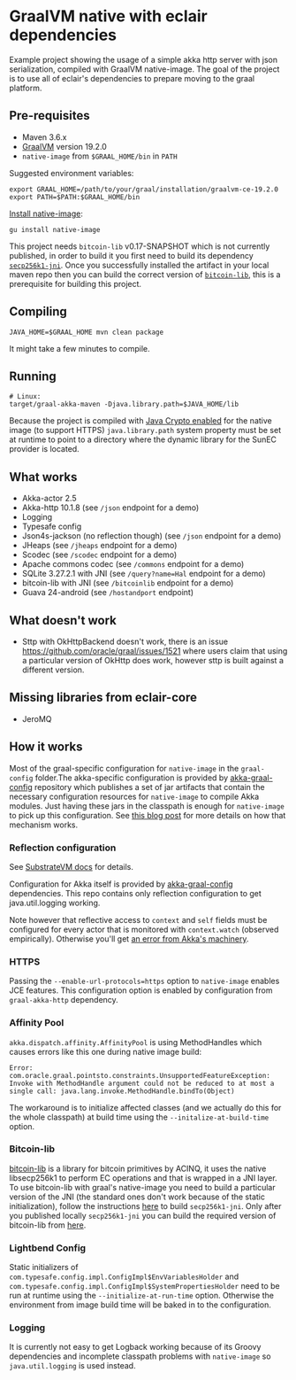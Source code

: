 # GraalVM native with eclair dependencies

Example project showing the usage of a simple akka http server with json serialization, compiled with GraalVM native-image.
The goal of the project is to use all of eclair's dependencies to prepare moving to the graal platform.

## Pre-requisites
  * Maven 3.6.x
  * [GraalVM](https://github.com/oracle/graal/releases) version 19.2.0
  * `native-image` from `$GRAAL_HOME/bin` in `PATH`
  
Suggested environment variables:

    export GRAAL_HOME=/path/to/your/graal/installation/graalvm-ce-19.2.0
    export PATH=$PATH:$GRAAL_HOME/bin
    
[Install native-image](https://www.graalvm.org/docs/reference-manual/aot-compilation/#install-native-image):

    gu install native-image
  
This project needs `bitcoin-lib` v0.17-SNAPSHOT which is not currently published, in order to build it you first 
need to build its dependency [`secp256k1-jni`](https://github.com/araspitzu/secp256k1/tree/jni_non_static_init/src/java). 
Once you successfully installed the artifact in your local maven repo then you can build the correct
version of [`bitcoin-lib`](https://github.com/araspitzu/bitcoin-lib/tree/new_jni), this is a prerequisite for building this 
project.
  
## Compiling
    
    JAVA_HOME=$GRAAL_HOME mvn clean package
    
It might take a few minutes to compile.
   
## Running
        
    # Linux:
    target/graal-akka-maven -Djava.library.path=$JAVA_HOME/lib

Because the project is compiled with
[Java Crypto enabled](https://github.com/oracle/graal/blob/master/substratevm/JCA-SECURITY-SERVICES.md)
for the native image (to support HTTPS) `java.library.path` system property must be set at runtime
to point to a directory where the dynamic library for the SunEC provider is located.

## What works
- Akka-actor 2.5
- Akka-http 10.1.8 (see `/json` endpoint for a demo)
- Logging
- Typesafe config
- Json4s-jackson (no reflection though) (see `/json` endpoint for a demo)
- JHeaps (see `/jheaps` endpoint for a demo)
- Scodec (see `/scodec` endpoint for a demo)
- Apache commons codec (see `/commons` endpoint for a demo)
- SQLite 3.27.2.1 with JNI (see `/query?name=Hal` endpoint for a demo)
- bitcoin-lib with JNI (see `/bitcoinlib` endpoint for a demo)
- Guava 24-android (see `/hostandport` endpoint)

## What doesn't work
- Sttp with OkHttpBackend doesn't work, there is an issue https://github.com/oracle/graal/issues/1521
  where users claim that using a particular version of OkHttp does work, however sttp is built against a different version.
    
## Missing libraries from eclair-core
- JeroMQ

## How it works
Most of the graal-specific configuration for `native-image` in the `graal-config` folder.The akka-specific configuration 
is provided by [akka-graal-config](https://github.com/vmencik/akka-graal-config) repository which publishes a set of 
jar artifacts that contain the necessary configuration resources for `native-image` to compile Akka modules. 
Just having these jars in the classpath is enough for `native-image` to pick up this configuration.
See [this blog post](https://medium.com/graalvm/simplifying-native-image-generation-with-maven-plugin-and-embeddable-configuration-d5b283b92f57)
for more details on how that mechanism works.

### Reflection configuration
See [SubstrateVM docs](https://github.com/oracle/graal/blob/master/substratevm/REFLECTION.md)
for details.

Configuration for Akka itself is provided by [akka-graal-config](https://github.com/vmencik/akka-graal-config)
dependencies. This repo contains only reflection configuration to get java.util.logging working.

Note however that reflective access to `context` and `self` fields must be configured for every actor
that is monitored with `context.watch` (observed empirically).
Otherwise you'll get [an error from Akka's machinery](https://github.com/akka/akka/blob/v2.5.21/akka-actor/src/main/scala/akka/actor/ActorCell.scala#L711).

### HTTPS
Passing the `--enable-url-protocols=https` option to `native-image` enables JCE features.
This configuration option is enabled by configuration from `graal-akka-http` dependency.

### Affinity Pool
`akka.dispatch.affinity.AffinityPool` is using MethodHandles which causes errors like this one
during native image build:

    Error: com.oracle.graal.pointsto.constraints.UnsupportedFeatureException: Invoke with MethodHandle argument could not be reduced to at most a single call: java.lang.invoke.MethodHandle.bindTo(Object)
    
The workaround is to initialize affected classes (and we actually do this for the whole classpath)
at build time using the `--initalize-at-build-time` option.

### Bitcoin-lib
[bitcoin-lib](https://github.com/ACINQ/bitcoin-lib) is a library for bitcoin primitives by ACINQ, it uses the native 
libsecp256k1 to perform EC operations and that is wrapped in a JNI layer. To use bitcoin-lib with graal's native-image
you need to build a particular version of the JNI (the standard ones don't work because of the static initialization), 
follow the instructions [here](https://github.com/araspitzu/secp256k1/tree/jni_non_static_init/src/java) to build 
`secp256k1-jni`. Only after you published locally `secp256k1-jni` you can build the required version of bitcoin-lib
from [here](https://github.com/araspitzu/bitcoin-lib/tree/new_jni).

### Lightbend Config
Static initializers of `com.typesafe.config.impl.ConfigImpl$EnvVariablesHolder`
and `com.typesafe.config.impl.ConfigImpl$SystemPropertiesHolder` need to be run at runtime using
the `--initialize-at-run-time` option.
Otherwise the environment from image build time will be baked in to the configuration.

### Logging
It is currently not easy to get Logback working because of its Groovy dependencies and incomplete
classpath problems with `native-image` so `java.util.logging` is used instead.


